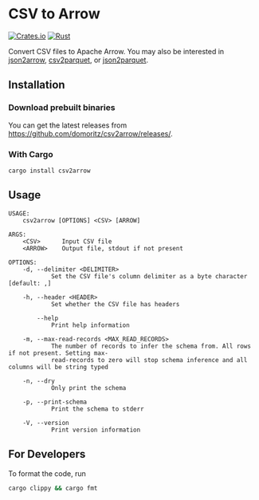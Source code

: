 # CSV to Arrow

[![Crates.io](https://img.shields.io/crates/v/csv2arrow.svg)](https://crates.io/crates/csv2arrow)
[![Rust](https://github.com/domoritz/csv2arrow/actions/workflows/rust.yml/badge.svg)](https://github.com/domoritz/csv2arrow/actions/workflows/rust.yml)

Convert CSV files to Apache Arrow. You may also be interested in [json2arrow](https://github.com/domoritz/json2arrow), [csv2parquet](https://github.com/domoritz/csv2parquet), or [json2parquet](https://github.com/domoritz/json2parquet).

## Installation

### Download prebuilt binaries

You can get the latest releases from https://github.com/domoritz/csv2arrow/releases/.

### With Cargo

```
cargo install csv2arrow
```

## Usage

```
USAGE:
    csv2arrow [OPTIONS] <CSV> [ARROW]

ARGS:
    <CSV>      Input CSV file
    <ARROW>    Output file, stdout if not present

OPTIONS:
    -d, --delimiter <DELIMITER>
            Set the CSV file's column delimiter as a byte character [default: ,]

    -h, --header <HEADER>
            Set whether the CSV file has headers

        --help
            Print help information

    -m, --max-read-records <MAX_READ_RECORDS>
            The number of records to infer the schema from. All rows if not present. Setting max-
            read-records to zero will stop schema inference and all columns will be string typed

    -n, --dry
            Only print the schema

    -p, --print-schema
            Print the schema to stderr

    -V, --version
            Print version information
```

## For Developers

To format the code, run

```bash
cargo clippy && cargo fmt
```
